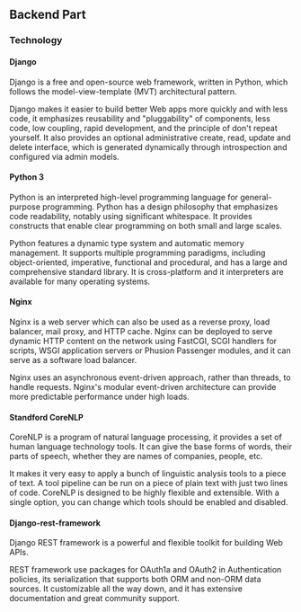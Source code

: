 ## Backend Part
### Technology
#### Django
Django is a free and open-source web framework, written in Python, which follows the model-view-template (MVT) architectural pattern. 

Django makes it easier to build better Web apps more quickly and with less code, it emphasizes reusability and "pluggability" of components, less code, low coupling, rapid development, and the principle of don't repeat yourself. It also provides an optional administrative create, read, update and delete interface, which is generated dynamically through introspection and configured via admin models. 

#### Python 3
Python is an interpreted high-level programming language for general-purpose programming. Python has a design philosophy that emphasizes code readability, notably using significant whitespace. It provides constructs that enable clear programming on both small and large scales. 

Python features a dynamic type system and automatic memory management. It supports multiple programming paradigms, including object-oriented, imperative, functional and procedural, and has a large and comprehensive standard library. It is cross-platform and it interpreters are available for many operating systems.

#### Nginx
Nginx is a web server which can also be used as a reverse proxy, load balancer, mail proxy, and HTTP cache. Nginx can be deployed to serve dynamic HTTP content on the network using FastCGI, SCGI handlers for scripts, WSGI application servers or Phusion Passenger modules, and it can serve as a software load balancer.

Nginx uses an asynchronous event-driven approach, rather than threads, to handle requests. Nginx's modular event-driven architecture can provide more predictable performance under high loads.

#### Standford CoreNLP
CoreNLP is a program of natural language processing, it provides a set of human language technology tools. It can give the base forms of words, their parts of speech, whether they are names of companies, people, etc.

It makes it very easy to apply a bunch of linguistic analysis tools to a piece of text. A tool pipeline can be run on a piece of plain text with just two lines of code. CoreNLP is designed to be highly flexible and extensible. With a single option, you can change which tools should be enabled and disabled. 

#### Django-rest-framework
Django REST framework is a powerful and flexible toolkit for building Web APIs.

REST framework use packages for OAuth1a and OAuth2 in Authentication policies, its serialization that supports both ORM and non-ORM data sources. It customizable all the way down, and it has extensive documentation and great community support.
